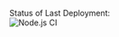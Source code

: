 Status of Last Deployment:<br>
![Node.js CI](https://github.com/llss1989/test-jest/workflows/Node.js%20CI/badge.svg)